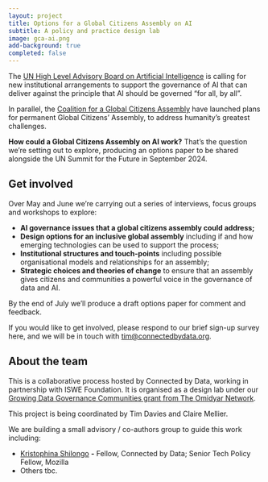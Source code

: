 ```yaml
---
layout: project
title: Options for a Global Citizens Assembly on AI
subtitle: A policy and practice design lab
image: gca-ai.png
add-background: true
completed: false
---
```


The [UN High Level Advisory Board on Artificial Intelligence](https://www.un.org/techenvoy/ai-advisory-body) is calling for new institutional arrangements to support the governance of AI that can deliver against the principle that AI should be governed “for all, by all”. 

In parallel, the [Coalition for a Global Citizens Assembly](https://www.gcacoalition.org/) have launched plans for permanent Global Citizens’ Assembly, to address humanity’s greatest challenges.

**How could a Global Citizens Assembly on AI work?** That’s the question we’re setting out to explore, producing an options paper to be shared alongside the UN Summit for the Future in September 2024. 

<!--more-->

## Get involved

Over May and June we’re carrying out a series of interviews, focus groups and workshops to explore:

- **AI governance issues that a global citizens assembly could address;**
- **Design options for an inclusive global assembly** including if and how emerging technologies can be used to support the process;
- **Institutional structures and touch-points** including possible organisational models and  relationships for an assembly;
- **Strategic choices and theories of change** to ensure that an assembly gives citizens and communities a powerful voice in the governance of data and AI.

By the end of July we’ll produce a draft options paper for comment and feedback.

If you would like to get involved, please respond to our brief sign-up survey here, and we will be in touch with tim@connectedbydata.org.  

## About the team

This is a collaborative process hosted by Connected by Data, working in partnership with ISWE Foundation. It is organised as a design lab under our [Growing Data Governance Communities grant from The Omidyar Network](https://connectedbydata.org/projects/2023-growing-data-governance-communities).

This project is being coordinated by Tim Davies and Claire Mellier. 

We are building a small advisory / co-authors group to guide this work including:

- [Kristophina Shilongo](https://connectedbydata.org/people/kristophina-shilongo) **-** Fellow, Connected by Data; Senior Tech Policy Fellow, Mozilla
- Others tbc.